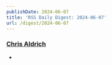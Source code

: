 ```yaml
---
publishDate: 2024-06-07
title: 'RSS Daily Digest: 2024-06-07'
url: /digest/2024-06-07
---
```


### [Chris Aldrich](https://boffosocko.com/)

  * [](https://boffosocko.com/2024/06/06/oxford-1-5-cut-tabbed-4-x-6-inch-index-card-guides-40462/)
  
